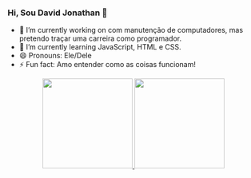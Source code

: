 ### Hi, Sou David Jonathan 👋
- 🔭 I’m currently working on com manutenção de computadores, mas pretendo traçar uma carreira como programador.
- 🌱 I’m currently learning JavaScript, HTML e CSS.
- 😄 Pronouns: Ele/Dele
- ⚡ Fun fact: Amo entender como as coisas funcionam!

<div align="center">
  <a href="https://github.com/davidjonathancf">
  <img height="180em" src="https://github-readme-stats.vercel.app/api?username=davidjonathancf&show_icons=true&theme=dark&include_all_commits=true&count_private=true"/>
  <img height="180em" src="https://github-readme-stats.vercel.app/api/top-langs/?username=davidjonathancf&layout=compact&langs_count=7&theme=dark"/>
</div>
